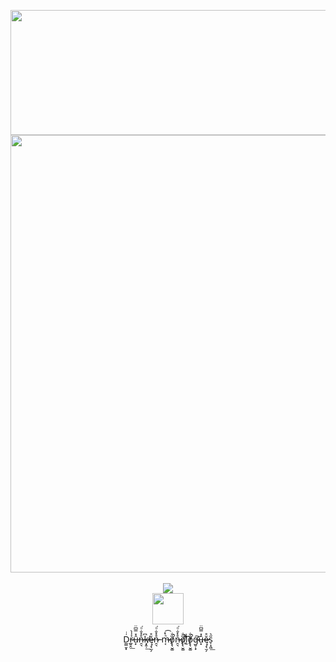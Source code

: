 <!--![MasterHead](https://i.pinimg.com/originals/6a/fc/cf/6afccf8e195254fbfcb454df97c03c83.gif)-->

<!--[![](https://visitcount.itsvg.in/api?id=y4na&icon=0&color=6)](https://visitcount.itsvg.in) -->

<p align="center">

  <img width="600px" height="200px" src="https://images-wixmp-ed30a86b8c4ca887773594c2.wixmp.com/f/fc3584b9-ef3c-44fd-a3b8-5e43c2e3e2fa/dhjxksc-6c15a3a2-e506-4563-ba00-370ca7588f1e.png?token=eyJ0eXAiOiJKV1QiLCJhbGciOiJIUzI1NiJ9.eyJzdWIiOiJ1cm46YXBwOjdlMGQxODg5ODIyNjQzNzNhNWYwZDQxNWVhMGQyNmUwIiwiaXNzIjoidXJuOmFwcDo3ZTBkMTg4OTgyMjY0MzczYTVmMGQ0MTVlYTBkMjZlMCIsIm9iaiI6W1t7InBhdGgiOiJcL2ZcL2ZjMzU4NGI5LWVmM2MtNDRmZC1hM2I4LTVlNDNjMmUzZTJmYVwvZGhqeGtzYy02YzE1YTNhMi1lNTA2LTQ1NjMtYmEwMC0zNzBjYTc1ODhmMWUucG5nIn1dXSwiYXVkIjpbInVybjpzZXJ2aWNlOmZpbGUuZG93bmxvYWQiXX0.BhRl76rY3l22ujiK79vNec2cz6BPCbjnXzDUA_7iG9k"/>
  <br>
  <img width="700px" src="https://media1.tenor.com/m/AsYo3TWksEAAAAAd/aespa-armageddon-aespa.gif"/>
  <br>
  <br>
  <img src="https://github-readme-stats.vercel.app/api/top-langs/?username=y4na&theme=aura&hide_border=false&include_all_commits=true&count_private=false&layout=compact"/>
  <br>
  
  <img width="50px" height="50px" src="https://img1.picmix.com/output/stamp/normal/0/1/3/9/1599310_d0a74.gif" style="vertical-align: middle;" />
  <p align="center"> Ḋ̤͇̮͙ͥr̶̷̲͍̭͐̾̀͟û̶͙̽̿͆̈n̷̶̯͉̊̽̐ͦ͘k̶̸͙̭̹͆͟ę̷̵̧̖̫̗̆̊n̷̶̯͉̊̽̐ͦ͘ m̶̷͔ͪ̽͡ȍ̸̢̢̮͚̐̚n̷̶̯͉̊̽̐ͦ͘ȍ̸̢̢̮͚̐̚ḻ̸͈ͧ͑̓̓̀͡ȍ̸̢̢̮͚̐̚g̴̶̛̮̣͙͠û̶͙̽̿͆̈ę̷̵̧̖̫̗̆̊s̩͙͖̋͛͟ </p>


  
</p>



